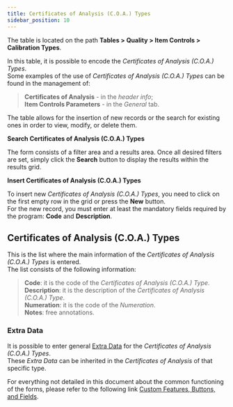 ```yaml
---
title: Certificates of Analysis (C.O.A.) Types
sidebar_position: 10
---
```


The table is located on the path **Tables > Quality > Item Controls > Calibration Types**.

In this table, it is possible to encode the *Certificates of Analysis (C.O.A.) Types*.   
Some examples of the use of *Certificates of Analysis (C.O.A.) Types* can be found in the management of:
> **Certificates of Analysis** - in the *header info*;   
> **Item Controls Parameters** - in the *General* tab.

The table allows for the insertion of new records or the search for existing ones in order to view, modify, or delete them.

**Search Certificates of Analysis (C.O.A.) Types**

The form consists of a filter area and a results area. Once all desired filters are set, simply click the **Search** button to display the results within the results grid.

**Insert Certificates of Analysis (C.O.A.) Types**

To insert new *Certificates of Analysis (C.O.A.) Types*, you need to click on the first empty row in the grid or press the **New** button.   
For the new record, you must enter at least the mandatory fields required by the program: **Code** and **Description**.

## Certificates of Analysis (C.O.A.) Types

This is the list where the main information of the *Certificates of Analysis (C.O.A.) Types* is entered.   
The list consists of the following information:   
> **Code**: it is the code of the *Certificates of Analysis (C.O.A.) Type*.   
> **Description**: it is the description of the *Certificates of Analysis (C.O.A.) Type*.   
> **Numeration**: it is the code of the *Numeration*.   
> **Notes**: free annotations.

### Extra Data 

It is possible to enter general [Extra Data](/docs/configurations/utility/extra-data/extradata/search-extradata) for the *Certificates of Analysis (C.O.A.) Types*.   
These *Extra Data* can be inherited in the *Certificates of Analysis* of that specific type.

For everything not detailed in this document about the common functioning of the forms, please refer to the following link [Custom Features, Buttons, and Fields](/docs/guide/common).
